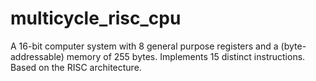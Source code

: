 # multicycle_risc_cpu
A 16-bit computer system with 8 general purpose registers and a (byte-addressable) memory of 255 bytes. Implements 15 distinct instructions. Based on the RISC architecture.
